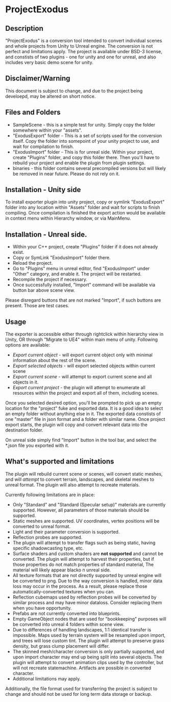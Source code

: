 # ProjectExodus

## Description

"ProjectExodus" is a conversion tool intended to convert individual scenes and whole projects from Unity to Unreal engine. The conversion is not perfect and limitations apply. 
The project is available under BSD-3 license, and constists of two plugins - one for unity and one for unreal, and also includes very basic demo scene for unity. 

## Disclaimer/Warning

This document is subject to change, and due to the project being develoepd, may be altered on short notice.

## Files and Folders

* SampleScene - this is a simple test for unity. Simply copy the folder somewhere within your "assets".
* "ExodusExport" folder - This is a set of scripts used for the conversion itself. Copy the folder into somepoint of your unity project to use, and wait for compilation to finish.
* "ExodusImport" folder - This is for unreal side. Within your project, create "Plugins" folder, and copy this folder there. Then you'll have to rebuild your project and enable the plugin from plugin settings.
* binaries - this folder contains several precompiled versions but will likely be removed in near future. Please do not rely on it.

## Installation - Unity side

To install exporter plugin into unity project, copy or symlink "ExodusExport" folder into any location within "Assets" folder and wait for scripts to finish compiling. Once compilation is finished the export action would be available 
in context menu within Hierarchy window, or via MainMenu.

## Installation - Unreal side.

* Within your C++ project, create "Plugins" folder if it does not already exist.
* Copy or SymLink "ExodusImport" folder there. 
* Reload the project.
* Go to "Plugins" menu in unreal editor, find "ExodusImport" under "Other" category, and enable it. The project will be restarted.
* Recompile the project if necessary.
* Once successfully installed, "Import" command will be available via button bar above scene view.

Please disregard buttons that are not marked "Import", if such buttons are present. Those are test cases.

## Usage

The exporter is accessible either through rightclick within hierarchy view in Unity, OR through "Migrate to UE4" within main menu of unity.
Following options are available:

* *Export current object* - will export current object only with minimal information about the rest of the scene.
* *Export selected objects* - will export selected objects within current scene
* *Export current scene* - will attempt to export current scene and all objects in it.
* *Export current project* - the plugin will attempt to enumerate all resources within the project and export all of them, including scenes.

Once you selected desired option, you'll be prompted to pick up an empty location for the "project" fuke and exported data. It is a good idea to select an empty folder without anything else in it.
The exported data constists of one "master" file in json format and a folder with similar name. Once project export starts, the plugin will copy and convert relevant data into the destination folder.

On unreal side simply find "Import" button in the tool bar, and select the \*.json file you exported with it. 

## What's supported and limitations

The plugin will rebuild current scene or scenes, will convert static meshes, and will *attempt* to convert terrain, landscapes, and skeletal meshes to unreal format. The plugin will also attempt to recreate materials.

Currently following limitations are in place:

* Only "Standard" and "Standard (Specular setup)" materials are currently supported. However, all parameters of those materials should be supported.
* Static meshes are supported. UV coordinates, vertex positions will be converted to unreal format.
* Light and their parameter conversion is supported.
* Reflection probes are supported.
* The plugin will attempt to transfer flags such as being static, having specific shadowcasting type, etc.
* Surface shaders and custom shaders are **not supported** and cannot be converted. The plugin will attempt to harvest their properties, but if those properties do not match properties of standard material, The material will likely appear blacko n unreal side.
* All texture formats that are not directly supported by unreal engine will be converted to png. Due to the way conversion is handled, minor data loss may occur in the process. As a result, please replace those automatically-converted textures when you can.
* Reflection cubemaps used by reflection probes will be converted by similar process and may have minor dataloss. Consider replacing them when you have opportunity.
* Prefabs are not currently converted into blueprints.
* Empty GameObject nodes that are used for "bookkeeping" purposes will be converted into unreal 4 folders within scene view.
* Due to differences of handling landscapes, 1:1 identical transfer is impossible. Maps used by terrain system will be resampled upon import, and trees will lose custom tint. The plugin will attempt to preserve grass density, but grass clump placement will differ.
* The skinned mesh/character conversion is only partially supported, and upon import character may end up being split into several objects. The plugin will attempt to convert animation clips used by the controller, but will not recreate statemachine. Artifacts are possible in converted character.
* Additional limitations may apply.

Additionally, the file format used for transferring the project is subject to change and should not be used for long term data storage or backup. 
